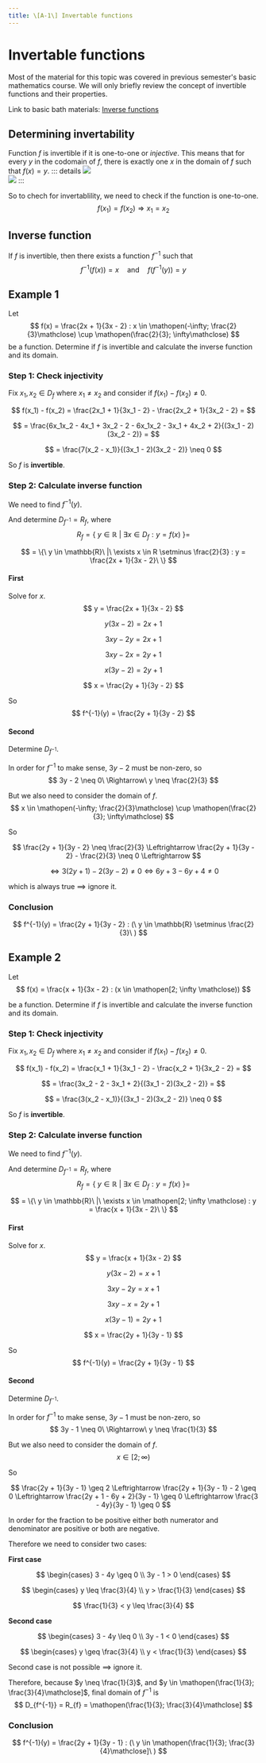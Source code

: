```yaml
---
title: \[A-1\] Invertable functions
---
```


# Invertable functions

Most of the material for this topic was covered in previous semester's basic mathematics course. We will only briefly review the concept of invertible functions and their properties.

Link to basic bath materials: [Inverse functions](/materials/basicmath/inverse-fn.md)

## Determining invertability

Function $f$ is invertible if it is one-to-one or *injective*. This means that for every $y$ in the codomain of $f$, there is exactly one $x$ in the domain of $f$ such that $f(x) = y$.
::: details
![](/assets/injective-ex.svg)
<br>
![](/assets/non-injective-ex.svg)
:::

So to chech for invertablility, we need to check if the function is one-to-one.
$$
f(x_1) = f(x_2) \Rightarrow x_1 = x_2
$$

## Inverse function

If $f$ is invertible, then there exists a function $f^{-1}$ such that
$$
f^{-1}(f(x)) = x \quad \text{and} \quad f(f^{-1}(y)) = y
$$


## Example 1

Let
$$
f(x) = \frac{2x + 1}{3x - 2} : x \in \mathopen(-\infty; \frac{2}{3}\mathclose) \cup \mathopen(\frac{2}{3}; \infty\mathclose)
$$
be a function. Determine if $f$ is invertible and calculate the inverse function and its domain.

### Step 1: Check injectivity

Fix $x_1, x_2 \in D_f$ where $x_1 \neq x_2$ and consider if $f(x_1) - f(x_2) \neq 0$.

$$
f(x_1) - f(x_2) = \frac{2x_1 + 1}{3x_1 - 2} - \frac{2x_2 + 1}{3x_2 - 2} =
$$

$$
= \frac{6x_1x_2 - 4x_1 + 3x_2 - 2 - 6x_1x_2 - 3x_1 + 4x_2 + 2}{(3x_1 - 2)(3x_2 - 2)} =
$$

$$
= \frac{7(x_2 - x_1)}{(3x_1 - 2)(3x_2 - 2)} \neq 0
$$

So $f$ is **invertible**.

### Step 2: Calculate inverse function
We need to find $f^{-1}(y)$.

And determine $D_{f^{-1}} = R_{f}$, where
$$
R_{f} = \{\ y \in \mathbb{R}\ |\ \exists x \in D_{f} : y = f(x)\ \} =
$$

$$
= \{\ y \in \mathbb{R}\ |\ \exists x \in R \setminus \frac{2}{3} : y = \frac{2x + 1}{3x - 2}\ \}
$$

#### First
Solve for $x$.
$$
y = \frac{2x + 1}{3x - 2}
$$


$$
y(3x - 2) = 2x + 1
$$

$$
3xy - 2y = 2x + 1
$$

$$
3xy - 2x = 2y + 1
$$

$$
x(3y - 2) = 2y + 1
$$

$$
x = \frac{2y + 1}{3y - 2}
$$

So
$$
f^{-1}(y) = \frac{2y + 1}{3y - 2}
$$

#### Second
Determine $D_{f^{-1}}$.

In order for $f^{-1}$ to make sense, $3y - 2$ must be non-zero, so
$$
3y - 2 \neq 0\ \Rightarrow\ y \neq \frac{2}{3}
$$

But we also need to consider the domain of $f$.
$$
x \in \mathopen(-\infty; \frac{2}{3}\mathclose) \cup \mathopen(\frac{2}{3}; \infty\mathclose)
$$

So

$$
\frac{2y + 1}{3y - 2} \neq \frac{2}{3} \Leftrightarrow \frac{2y + 1}{3y - 2} - \frac{2}{3} \neq 0 \Leftrightarrow
$$

$$
\Leftrightarrow 3(2y + 1) - 2(3y - 2) \neq 0 \Leftrightarrow 6y + 3 - 6y + 4 \neq 0
$$

which is always true $\implies$ ignore it.


### Conclusion
$$
f^{-1}(y) = \frac{2y + 1}{3y - 2} : (\ y \in \mathbb{R} \setminus \frac{2}{3}\ )
$$

## Example 2
Let
$$
f(x) = \frac{x + 1}{3x - 2} : (x \in \mathopen[2; \infty \mathclose))
$$

be a function. Determine if $f$ is invertible and calculate the inverse function and its domain.

### Step 1: Check injectivity

Fix $x_1, x_2 \in D_f$ where $x_1 \neq x_2$ and consider if $f(x_1) - f(x_2) \neq 0$.

$$
f(x_1) - f(x_2) = \frac{x_1 + 1}{3x_1 - 2} - \frac{x_2 + 1}{3x_2 - 2} =
$$

$$
= \frac{3x_2 - 2 - 3x_1 + 2}{(3x_1 - 2)(3x_2 - 2)} =
$$

$$
= \frac{3(x_2 - x_1)}{(3x_1 - 2)(3x_2 - 2)} \neq 0
$$

So $f$ is **invertible**.

### Step 2: Calculate inverse function
We need to find $f^{-1}(y)$.

And determine $D_{f^{-1}} = R_{f}$, where
$$
R_{f} = \{\ y \in \mathbb{R}\ |\ \exists x \in D_{f} : y = f(x)\ \} =
$$

$$
= \{\ y \in \mathbb{R}\ |\ \exists x \in \mathopen[2; \infty \mathclose) : y = \frac{x + 1}{3x - 2}\ \}
$$

#### First

Solve for $x$.
$$
y = \frac{x + 1}{3x - 2}
$$

$$
y(3x - 2) = x + 1
$$

$$
3xy - 2y = x + 1
$$

$$
3xy - x = 2y + 1
$$

$$
x(3y - 1) = 2y + 1
$$

$$
x = \frac{2y + 1}{3y - 1}
$$

So
$$
f^{-1}(y) = \frac{2y + 1}{3y - 1}
$$

#### Second

Determine $D_{f^{-1}}$.

In order for $f^{-1}$ to make sense, $3y - 1$ must be non-zero, so
$$
3y - 1 \neq 0\ \Rightarrow\ y \neq \frac{1}{3}
$$

But we also need to consider the domain of $f$.
$$
x \in \mathopen[2; \infty \mathclose)
$$

So

$$
\frac{2y + 1}{3y - 1} \geq 2 \Leftrightarrow \frac{2y + 1}{3y - 1} - 2 \geq 0 \Leftrightarrow \frac{2y + 1 - 6y + 2}{3y - 1} \geq 0 \Leftrightarrow \frac{3 - 4y}{3y - 1} \geq 0
$$

In order for the fraction to be positive either both numerator and denominator are positive or both are negative.

Therefore we need to consider two cases:

**First case**

$$
\begin{cases}
3 - 4y \geq 0 \\
3y - 1 > 0
\end{cases}
$$

$$
\begin{cases}
y \leq \frac{3}{4} \\
y > \frac{1}{3}
\end{cases}
$$

$$
\frac{1}{3} < y \leq \frac{3}{4}
$$

**Second case**

$$
\begin{cases}
3 - 4y \leq 0 \\
3y - 1 < 0
\end{cases}
$$

$$
\begin{cases}
y \geq \frac{3}{4} \\
y < \frac{1}{3}
\end{cases}
$$

Second case is not possible $\implies$ ignore it.

Therefore, because $y \neq \frac{1}{3}$, and $y \in \mathopen(\frac{1}{3}; \frac{3}{4}\mathclose]$, final domain of $f^{-1}$ is
$$
D_{f^{-1}} = R_{f} = \mathopen(\frac{1}{3}; \frac{3}{4}\mathclose]
$$

### Conclusion
$$
f^{-1}(y) = \frac{2y + 1}{3y - 1} : (\ y \in \mathopen(\frac{1}{3}; \frac{3}{4}\mathclose]\ )
$$
